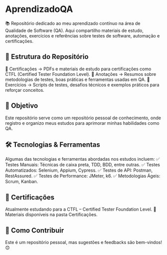 # AprendizadoQA
📚 Repositório dedicado ao meu aprendizado contínuo na área de Qualidade de Software (QA). Aqui compartilho materiais de estudo, anotações, exercícios e referências sobre testes de software, automação e certificações.

## 📂 Estrutura do Repositório
🔹 Certificações → PDFs e materiais de estudo para certificações como CTFL (Certified Tester Foundation Level).
🔹 Anotações → Resumos sobre metodologias de testes, boas práticas e ferramentas usadas em QA.
🔹 Exercícios → Scripts de testes, desafios técnicos e exemplos práticos para reforçar conceitos.

## 🎯 Objetivo
Este repositório serve como um repositório pessoal de conhecimento, onde registro e organizo meus estudos para aprimorar minhas habilidades como QA.

## 🛠️ Tecnologias & Ferramentas
Algumas das tecnologias e ferramentas abordadas nos estudos incluem:
✅ Testes Manuais: Técnicas de caixa preta, TDD, BDD, entre outras.
✅ Testes Automatizados: Selenium, Appium, Cypress.
✅ Testes de API: Postman, RestAssured.
✅ Testes de Performance: JMeter, k6.
✅ Metodologias Ágeis: Scrum, Kanban.

## 🚀 Certificações
Atualmente estudando para a CTFL – Certified Tester Foundation Level.
📁 Materiais disponíveis na pasta Certificações.

## 📌 Como Contribuir
Este é um repositório pessoal, mas sugestões e feedbacks são bem-vindos! 😊

